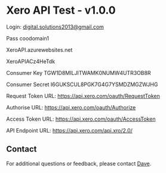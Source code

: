 Xero API Test - v1.0.0
===

Login:
digital.solutions2013@gmail.com

Pass
coodomain1

XeroAPI.azurewebsites.net

XeroAPIACz4HeTdk

Consumer Key
TGW1D8MILJITWAMK0NUMW4UTR3OB8R

Consumer Secret
I6GUKSCUL8PGK7G4G7YSMDZMGZWJHG

Request Token URL:
https://api.xero.com/oauth/RequestToken

Authorise URL:
https://api.xero.com/oauth/Authorize

Access Token URL:
https://api.xero.com/oauth/AccessToken

API Endpoint URL:
https://api.xero.com/api.xro/2.0/


## Contact

For additional questions or feedback, please contact [Dave](mailto:maxweld@tcd.ie).

